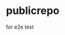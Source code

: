 # publicrepo
for e2e test




































































































































































































































































































































































































































































































































































































































































































































